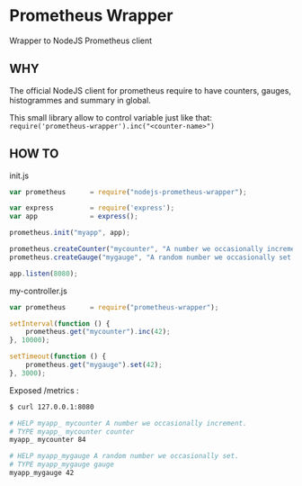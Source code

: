 # Prometheus Wrapper
Wrapper to NodeJS Prometheus client

## WHY

The official NodeJS client for prometheus require to have counters, gauges, histogrammes and summary in global.

This small library allow to control variable just like that: ```require('prometheus-wrapper').inc("<counter-name>")```

## HOW TO


init.js

```javascript
var prometheus		= require("nodejs-prometheus-wrapper");

var express			= require('express');
var app				= express();

prometheus.init("myapp", app);

prometheus.createCounter("mycounter", "A number we occasionally increment.");
prometheus.createGauge("mygauge", "A random number we occasionally set.");

app.listen(8080);
```

my-controller.js

```javascript
var prometheus		= require("prometheus-wrapper");

setInterval(function () {
	prometheus.get("mycounter").inc(42);
}, 10000);

setTimeout(function () {
	prometheus.get("mygauge").set(42);
}, 3000);
```

Exposed /metrics :

```sh
$ curl 127.0.0.1:8080

# HELP myapp_ mycounter A number we occasionally increment.
# TYPE myapp_ mycounter counter
myapp_ mycounter 84

# HELP myapp_mygauge A random number we occasionally set.
# TYPE myapp_mygauge gauge
myapp_mygauge 42

```

